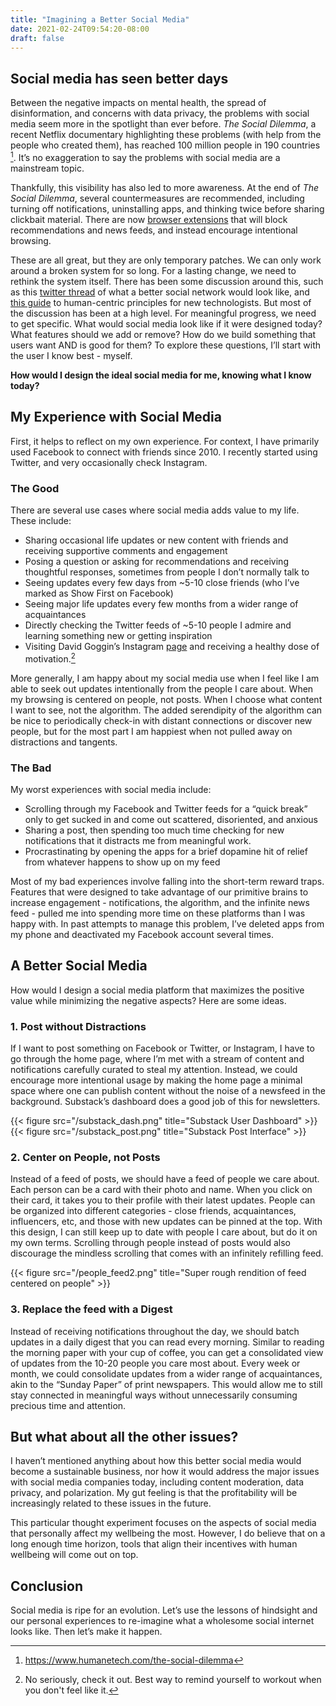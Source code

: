 ```yaml
---
title: "Imagining a Better Social Media"
date: 2021-02-24T09:54:20-08:00
draft: false
---
```


## Social media has seen better days

Between the negative impacts on mental health, the spread of disinformation, and concerns with data privacy, the problems with social media seem more in the spotlight than ever before. _The Social Dilemma_, a recent Netflix documentary highlighting these problems (with help from the people who created them), has reached 100 million people in 190 countries [^1]. It’s no exaggeration to say the problems with social media are a mainstream topic.

[^1]: https://www.humanetech.com/the-social-dilemma

Thankfully, this visibility has also led to more awareness. At the end of _The Social Dilemma_, several countermeasures are recommended, including turning off notifications, uninstalling apps, and thinking twice before sharing clickbait material. There are now [browser extensions](https://www.hidefeed.com/) that will block recommendations and news feeds, and instead encourage intentional browsing.

These are all great, but they are only temporary patches. We can only work around a broken system for so long. For a lasting change, we need to rethink the system itself. There has been some discussion around this, such as this [twitter thread](https://twitter.com/cwarzel/status/1278116194621419520) of what a better social network would look like, and [this guide](https://www.humanetech.com/technologists) to human-centric principles for new technologists. But most of the discussion has been at a high level. For meaningful progress, we need to get specific. What would social media look like if it were designed today? What features should we add or remove? How do we build something that users want AND is good for them? To explore these questions, I’ll start with the user I know best - myself.

**How would I design the ideal social media for me, knowing what I know today?**

## My Experience with Social Media

First, it helps to reflect on my own experience. For context, I have primarily used Facebook to connect with friends since 2010. I recently started using Twitter, and very occasionally check Instagram.

### The Good

There are several use cases where social media adds value to my life. These include:

- Sharing occasional life updates or new content with friends and receiving supportive comments and engagement
- Posing a question or asking for recommendations and receiving thoughtful responses, sometimes from people I don’t normally talk to
- Seeing updates every few days from ~5-10 close friends (who I’ve marked as Show First on Facebook)
- Seeing major life updates every few months from a wider range of acquaintances
- Directly checking the Twitter feeds of ~5-10 people I admire and learning something new or getting inspiration
- Visiting David Goggin’s Instagram [page](https://www.instagram.com/davidgoggins/) and receiving a healthy dose of motivation.[^2]

[^2]: No seriously, check it out. Best way to remind yourself to workout when you don't feel like it.

More generally, I am happy about my social media use when I feel like I am able to seek out updates intentionally from the people I care about. When my browsing is centered on people, not posts. When I choose what content I want to see, not the algorithm. The added serendipity of the algorithm can be nice to periodically check-in with distant connections or discover new people, but for the most part I am happiest when not pulled away on distractions and tangents.

### The Bad

My worst experiences with social media include:

- Scrolling through my Facebook and Twitter feeds for a “quick break” only to get sucked in and come out scattered, disoriented, and anxious
- Sharing a post, then spending too much time checking for new notifications that it distracts me from meaningful work.
- Procrastinating by opening the apps for a brief dopamine hit of relief from whatever happens to show up on my feed

Most of my bad experiences involve falling into the short-term reward traps. Features that were designed to take advantage of our primitive brains to increase engagement - notifications, the algorithm, and the infinite news feed - pulled me into spending more time on these platforms than I was happy with. In past attempts to manage this problem, I’ve deleted apps from my phone and deactivated my Facebook account several times.

## A Better Social Media

How would I design a social media platform that maximizes the positive value while minimizing the negative aspects? Here are some ideas.

### 1. Post without Distractions

If I want to post something on Facebook or Twitter, or Instagram, I have to go through the home page, where I’m met with a stream of content and notifications carefully curated to steal my attention. Instead, we could encourage more intentional usage by making the home page a minimal space where one can publish content without the noise of a newsfeed in the background.
Substack’s dashboard does a good job of this for newsletters.

{{< figure src="/substack_dash.png" title="Substack User Dashboard" >}}
{{< figure src="/substack_post.png" title="Substack Post Interface" >}}

### 2. Center on People, not Posts

Instead of a feed of posts, we should have a feed of people we care about. Each person can be a card with their photo and name. When you click on their card, it takes you to their profile with their latest updates. People can be organized into different categories - close friends, acquaintances, influencers, etc, and those with new updates can be pinned at the top. With this design, I can still keep up to date with people I care about, but do it on my own terms. Scrolling through people instead of posts would also discourage the mindless scrolling that comes with an infinitely refilling feed.

{{< figure src="/people_feed2.png" title="Super rough rendition of feed centered on people" >}}

### 3. Replace the feed with a Digest

Instead of receiving notifications throughout the day, we should batch updates in a daily digest that you can read every morning. Similar to reading the morning paper with your cup of coffee, you can get a consolidated view of updates from the 10-20 people you care most about. Every week or month, we could consolidate updates from a wider range of acquaintances, akin to the “Sunday Paper” of print newspapers. This would allow me to still stay connected in meaningful ways without unnecessarily consuming precious time and attention.

## But what about all the other issues?

I haven’t mentioned anything about how this better social media would become a sustainable business, nor how it would address the major issues with social media companies today, including content moderation, data privacy, and polarization. My gut feeling is that the profitability will be increasingly related to these issues in the future.

This particular thought experiment focuses on the aspects of social media that personally affect my wellbeing the most. However, I do believe that on a long enough time horizon, tools that align their incentives with human wellbeing will come out on top.

## Conclusion

Social media is ripe for an evolution. Let’s use the lessons of hindsight and our personal experiences to re-imagine what a wholesome social internet looks like. Then let’s make it happen.

